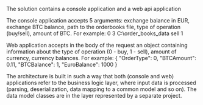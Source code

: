 The solution contains a console application and a web api application

The console application accepts 5 arguments: exchange balance in EUR, exchange BTC balance, path to the orderbooks file, type of operation (buy/sell), amount of BTC. 
For example: 0 3 C:\order_books_data sell 1

Web application accepts in the body of the request an object containing information about the type of operation (0 - buy, 1 - sell), amount of currency, currency balances. For example:
{
    "OrderType": 0,
    "BTCAmount": 0.11,
    "BTCBalance": 1,
    "EuroBalance": 1000
}

The architecture is built in such a way that both (console and web) applications refer to the business logic layer, where input data is processed (parsing, deserialization, data mapping to a common model and so on). The data model classes are in the layer represented by a separate project.
